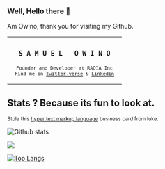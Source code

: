 ### Well, Hello there 👋

Am Owino, thank you for visiting my Github. 

<table>
    <tr align="center">
      <td>
<h3><samp>&nbsp;&nbsp;S A M U E L &nbsp; O W I N O&nbsp;&nbsp;</samp></h3>
<sub><samp>Founder and Developer at RAQIA Inc</samp></sub><br>
<sub><samp>Find me on <a href="https://twitter.com/SamProgramiz">twitter-verse</a> & <a href="https://www.linkedin.com/in/samuel-owino-954154129/">Linkedin</a></br></br></samp></sub>
</td>
    </tr>
</table>

## Stats ? Because its fun to look at.

<sub>Stole this <a href="https://raw.githubusercontent.com/lukehefson/lukehefson/master/README.md">hyper text markup language</a> business card from luke.</sub>

![Github stats](https://github-readme-stats.vercel.app/api?username=samuelowino&theme=green&show_icons=true&include_all_commits=true&count_private=true)

<p align="left">
  <img width="" height="" src="https://github-readme-streak-stats.herokuapp.com/?user=samuelowino">
<p/>

[![Top Langs](https://github-readme-stats.vercel.app/api/top-langs/?username=samuelowino&layout=compact)](https://github.com/samuelowino/github-readme-stats)
